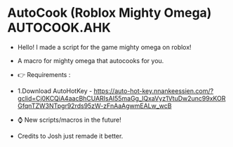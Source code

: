 # AutoCook (Roblox Mighty Omega) AUTOCOOK.AHK

* Hello! I made a script for the game mighty omega on roblox!

* A macro for mighty omega that autocooks for you.

* 👉 Requirements : 

* 1.Download AutoHotKey - https://auto-hot-key.nnankeessien.com/?gclid=Cj0KCQiA4aacBhCUARIsAI55maGg_lQxaVyz1VtuDw2unc99xKORGfqnTZW3NTpgr92rds95zW-zFnAaAgwmEALw_wcB

* ⌚️ New scripts/macros in the future!

* Credits to Josh just remade it better.

